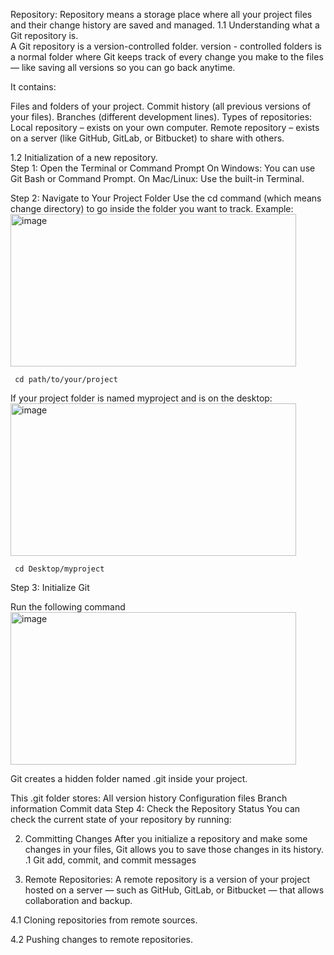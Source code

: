  Repository: 
       Repository means a storage place where all your project files and their change history are saved and managed.
1.1 Understanding what a Git repository is.  
      A Git repository is a version-controlled folder.
      version - controlled folders is a normal folder where Git keeps track of every change you make to the files — like saving all versions so you can go back anytime.
      
   It contains:
      
 Files and folders of your project.
      Commit history (all previous versions of your files).
      Branches (different development lines).
      Types of repositories:
      Local repository – exists on your own computer.
      Remote repository – exists on a server (like GitHub, GitLab, or Bitbucket) to share with others.

1.2 Initialization of a new repository.  
    Step 1: Open the Terminal or Command Prompt
            On Windows: You can use Git Bash or Command Prompt.
            On Mac/Linux: Use the built-in Terminal.
  
   Step 2: Navigate to Your Project Folder
Use the cd command (which means change directory) to go inside the folder you want to track.
Example:
<img width="457" height="244" alt="image" src="https://github.com/user-attachments/assets/38756bec-a84d-4c6d-bd3b-8af9bfc1ebd6" />

     cd path/to/your/project
  If your project folder is named myproject and is on the desktop:
<img width="457" height="244" alt="image" src="https://github.com/user-attachments/assets/7a704147-bf09-4bdf-abb9-ab866c806f22" />

     cd Desktop/myproject
  Step 3: Initialize Git

  Run the following command
<img width="457" height="244" alt="image" src="https://github.com/user-attachments/assets/af0729bc-c3e0-4b6b-a6bf-b07543988dc3" />

  Git creates a hidden folder named .git inside your project.

This .git folder stores:
All version history
Configuration files
Branch information
Commit data
Step 4: Check the Repository Status
You can check the current state of your repository by running:

2. Committing Changes
   After you initialize a repository and make some changes in your files, Git allows you to save those changes in its history.
   .1 Git add, commit, and commit messages

4. Remote Repositories:
     A remote repository is a version of your project hosted on a server — such as GitHub, GitLab, or Bitbucket — that allows collaboration and backup.

4.1 Cloning repositories from remote sources.  

4.2 Pushing changes to remote repositories.  
  

  





